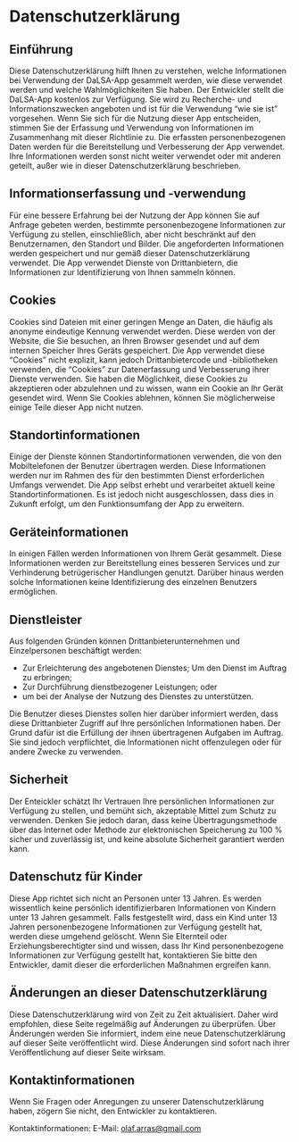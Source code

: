 # Datenschutzerklärung

## Einführung

Diese Datenschutzerklärung hilft Ihnen zu verstehen, welche Informationen bei Verwendung der DaLSA-App gesammelt werden, wie diese verwendet werden und welche Wahlmöglichkeiten Sie haben. 
Der Entwickler stellt die DaLSA-App kostenlos zur Verfügung. Sie wird zu Recherche- und Informationszwecken angeboten und ist für die Verwendung “wie sie ist” vorgesehen. 
Wenn Sie sich für die Nutzung dieser App entscheiden, stimmen Sie der Erfassung und Verwendung von Informationen im Zusammenhang mit dieser Richtlinie zu. 
Die erfassten personenbezogenen Daten werden für die Bereitstellung und Verbesserung der App verwendet. Ihre Informationen werden sonst nicht weiter verwendet oder mit anderen geteilt, 
außer wie in dieser Datenschutzerklärung beschrieben. 

## Informationserfassung und -verwendung

Für eine bessere Erfahrung bei der Nutzung der App können Sie auf Anfrage gebeten werden, bestimmte personenbezogene Informationen zur Verfügung zu stellen, einschließlich, 
aber nicht beschränkt auf den Benutzernamen, den Standort und Bilder. Die angeforderten Informationen werden gespeichert und nur gemäß dieser Datenschutzerklärung verwendet. 
Die App verwendet Dienste von Drittanbietern, die Informationen zur Identifizierung von Ihnen sammeln können. 

## Cookies

Cookies sind Dateien mit einer geringen Menge an Daten, die häufig als anonyme eindeutige Kennung verwendet werden. Diese werden von der Website, die Sie besuchen, an Ihren Browser gesendet
und auf dem internen Speicher Ihres Geräts gespeichert.
Die App verwendet diese “Cookies” nicht explizit, kann jedoch Drittanbietercode und -bibliotheken verwenden, die “Cookies” zur Datenerfassung und Verbesserung ihrer Dienste verwenden. 
Sie haben die Möglichkeit, diese Cookies zu akzeptieren oder abzulehnen und zu wissen, wann ein Cookie an Ihr Gerät gesendet wird. 
Wenn Sie Cookies ablehnen, können Sie möglicherweise einige Teile dieser App nicht nutzen. 

## Standortinformationen

Einige der Dienste können Standortinformationen verwenden, die von den Mobiltelefonen der Benutzer übertragen werden. Diese Informationen werden nur im Rahmen des für den bestimmten Dienst erforderlichen Umfangs verwendet. 
Die App selbst erhebt und verarbeitet aktuell keine Standortinformationen. Es ist jedoch nicht ausgeschlossen, dass dies in Zukunft erfolgt, um den Funktionsumfang der App zu erweitern.

## Geräteinformationen

In einigen Fällen werden Informationen von Ihrem Gerät gesammelt. Diese Informationen werden zur Bereitstellung eines besseren Services und zur Verhinderung betrügerischer Handlungen genutzt. 
Darüber hinaus werden solche Informationen keine Identifizierung des einzelnen Benutzers ermöglichen. 

## Dienstleister

Aus folgenden Gründen können Drittanbieterunternehmen und Einzelpersonen beschäftigt werden:

- Zur Erleichterung des angebotenen  Dienstes; Um den Dienst im Auftrag zu erbringen;
- Zur Durchführung dienstbezogener Leistungen; oder
- um bei der Analyse der Nutzung des Dienstes zu unterstützen.

Die Benutzer dieses Dienstes sollen hier darüber informiert werden, dass diese Drittanbieter Zugriff auf Ihre persönlichen Informationen haben. 
Der Grund dafür ist die Erfüllung der ihnen übertragenen Aufgaben im Auftrag. Sie sind jedoch verpflichtet, die Informationen nicht offenzulegen oder für andere Zwecke zu verwenden. 

## Sicherheit

Der Enteickler schätzt Ihr Vertrauen Ihre persönlichen Informationen zur Verfügung zu stellen, und bemüht sich, akzeptable Mittel zum Schutz zu verwenden. 
Denken Sie jedoch daran, dass keine Übertragungsmethode über das Internet oder Methode zur elektronischen Speicherung zu 100 % sicher und zuverlässig ist, und keine absolute Sicherheit garantiert werden kann. 

## Datenschutz für Kinder

Diese App richtet sich nicht an Personen unter 13 Jahren. Es werden wissentlich keine persönlich identifizierbaren Informationen von Kindern unter 13 Jahren gesammelt. 
Falls festgestellt wird, dass ein Kind unter 13 Jahren personenbezogene Informationen zur Verfügung gestellt hat, werden diese umgehend gelöscht. 
Wenn Sie Elternteil oder Erziehungsberechtigter sind und wissen, dass Ihr Kind personenbezogene Informationen zur Verfügung gestellt hat, 
kontaktieren Sie bitte den Entwickler, damit dieser die erforderlichen Maßnahmen ergreifen kann.

## Änderungen an dieser Datenschutzerklärung

Diese Datenschutzerklärung wird von Zeit zu Zeit aktualisiert. Daher wird empfohlen, diese Seite regelmäßig auf Änderungen zu überprüfen.
Über Änderungen werden Sie informiert, indem eine neue Datenschutzerklärung auf dieser Seite veröffentlicht wird. Diese Änderungen sind sofort nach ihrer Veröffentlichung auf dieser Seite wirksam.

## Kontaktinformationen

Wenn Sie Fragen oder Anregungen zu unserer Datenschutzerklärung haben, zögern Sie nicht, den Entwickler zu kontaktieren.

Kontaktinformationen: E-Mail: olaf.arras@gmail.com
